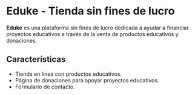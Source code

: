 # Eduke - Tienda sin fines de lucro

**Eduke** es una plataforma sin fines de lucro dedicada a ayudar a financiar proyectos educativos a través de la venta de productos educativos y donaciones.

## Características

- Tienda en línea con productos educativos.
- Página de donaciones para apoyar proyectos educativos.
- Formulario de contacto.
